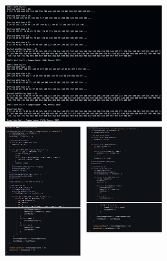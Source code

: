 ![](./result.png)

<div style="display: flex; justify-content: center; align-items: flex-start;">
  <div>
    <img src="./code1.png" alt="사진1" width="300">
    <img src="./code1-2.png" alt="사진2" width="300">
  </div>
  <div style="margin-left: 20px;">
    <img src="./code2.png" alt="사진3" width="300">
    <img src="./code2-2.png" alt="사진4" width="300">
  </div>
</div>